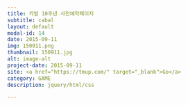```yaml
---
title: 카발 10주년 사전예약페이지
subtitle: cabal
layout: default
modal-id: 14
date: 2015-09-11
img: 150911.png
thumbnail: 150911.jpg
alt: image-alt
project-date: 2015-09-11
site: <a href="https://tmup.com/" target="_blank">Go</a>
category: GAME
description: jquery/html/css

---
```

